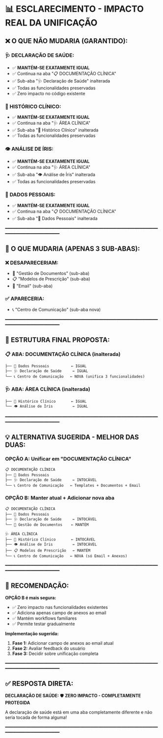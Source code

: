 📊 ESCLARECIMENTO - IMPACTO REAL DA UNIFICAÇÃO
==============================================

## ❌ **O QUE NÃO MUDARIA (GARANTIDO):**

### 🩺 **DECLARAÇÃO DE SAÚDE:**
- ✅ **MANTÉM-SE EXATAMENTE IGUAL**
- ✅ Continua na aba "📋 DOCUMENTAÇÃO CLÍNICA" 
- ✅ Sub-aba "🩺 Declaração de Saúde" inalterada
- ✅ Todas as funcionalidades preservadas
- ✅ Zero impacto no código existente

### 📝 **HISTÓRICO CLÍNICO:**
- ✅ **MANTÉM-SE EXATAMENTE IGUAL**
- ✅ Continua na aba "🩺 ÁREA CLÍNICA"
- ✅ Sub-aba "📝 Histórico Clínico" inalterada
- ✅ Todas as funcionalidades preservadas

### 👁️ **ANÁLISE DE ÍRIS:**
- ✅ **MANTÉM-SE EXATAMENTE IGUAL**
- ✅ Continua na aba "🩺 ÁREA CLÍNICA"
- ✅ Sub-aba "👁️ Análise de Íris" inalterada
- ✅ Todas as funcionalidades preservadas

### 👤 **DADOS PESSOAIS:**
- ✅ **MANTÉM-SE EXATAMENTE IGUAL**
- ✅ Continua na aba "📋 DOCUMENTAÇÃO CLÍNICA"
- ✅ Sub-aba "👤 Dados Pessoais" inalterada

━━━━━━━━━━━━━━━━━━━━━━━━━━━━━━━━━━━━━━━━━━━━━━━━━━━━━━━━━━━━━━━━━━━━━━━━━━━━━━━━

## 🔄 **O QUE MUDARIA (APENAS 3 SUB-ABAS):**

### ❌ **DESAPARECERIAM:**
- 📁 "Gestão de Documentos" (sub-aba)
- 📋 "Modelos de Prescrição" (sub-aba)  
- 📧 "Email" (sub-aba)

### ✅ **APARECERIA:**
- 📞 "Centro de Comunicação" (sub-aba nova)

━━━━━━━━━━━━━━━━━━━━━━━━━━━━━━━━━━━━━━━━━━━━━━━━━━━━━━━━━━━━━━━━━━━━━━━━━━━━━━━━

## 🎯 **ESTRUTURA FINAL PROPOSTA:**

### **📋 ABA: DOCUMENTAÇÃO CLÍNICA** (inalterada)
```
├── 👤 Dados Pessoais          ← IGUAL
├── 🩺 Declaração de Saúde     ← IGUAL  
└── 📞 Centro de Comunicação   ← NOVA (unifica 3 funcionalidades)
```

### **🩺 ABA: ÁREA CLÍNICA** (inalterada)
```
├── 📝 Histórico Clínico       ← IGUAL
└── 👁️ Análise de Íris         ← IGUAL
```

━━━━━━━━━━━━━━━━━━━━━━━━━━━━━━━━━━━━━━━━━━━━━━━━━━━━━━━━━━━━━━━━━━━━━━━━━━━━━━━━

## 💡 **ALTERNATIVA SUGERIDA - MELHOR DAS DUAS:**

### **OPÇÃO A: Unificar em "DOCUMENTAÇÃO CLÍNICA"**
```
📋 DOCUMENTAÇÃO CLÍNICA
├── 👤 Dados Pessoais
├── 🩺 Declaração de Saúde     ← INTOCÁVEL
└── 📞 Centro de Comunicação   ← Templates + Documentos + Email
```

### **OPÇÃO B: Manter atual + Adicionar nova aba**
```
📋 DOCUMENTAÇÃO CLÍNICA
├── 👤 Dados Pessoais
├── 🩺 Declaração de Saúde     ← INTOCÁVEL
└── 📁 Gestão de Documentos    ← MANTÉM

🩺 ÁREA CLÍNICA  
├── 📝 Histórico Clínico       ← INTOCÁVEL
├── 👁️ Análise de Íris         ← INTOCÁVEL
├── 📋 Modelos de Prescrição   ← MANTÉM
└── 📞 Centro de Comunicação   ← NOVA (só Email + Anexos)
```

━━━━━━━━━━━━━━━━━━━━━━━━━━━━━━━━━━━━━━━━━━━━━━━━━━━━━━━━━━━━━━━━━━━━━━━━━━━━━━━━

## 🎯 **RECOMENDAÇÃO:**

**OPÇÃO B é mais segura:**
- ✅ Zero impacto nas funcionalidades existentes
- ✅ Adiciona apenas campo de anexos ao email
- ✅ Mantém workflows familiares
- ✅ Permite testar gradualmente

**Implementação sugerida:**
1. **Fase 1:** Adicionar campo de anexos ao email atual
2. **Fase 2:** Avaliar feedback do usuário  
3. **Fase 3:** Decidir sobre unificação completa

━━━━━━━━━━━━━━━━━━━━━━━━━━━━━━━━━━━━━━━━━━━━━━━━━━━━━━━━━━━━━━━━━━━━━━━━━━━━━━━━

## ✅ **RESPOSTA DIRETA:**

**DECLARAÇÃO DE SAÚDE:** 🛡️ **ZERO IMPACTO - COMPLETAMENTE PROTEGIDA**

A declaração de saúde está em uma aba completamente diferente e não seria tocada de forma alguma!

━━━━━━━━━━━━━━━━━━━━━━━━━━━━━━━━━━━━━━━━━━━━━━━━━━━━━━━━━━━━━━━━━━━━━━━━━━━━━━━━
